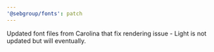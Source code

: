 ```yaml
---
'@sebgroup/fonts': patch
---
```


Updated font files from Carolina that fix rendering issue - Light is not updated but will eventually.
